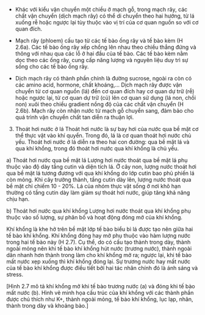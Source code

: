 - Khác với kiểu vận chuyển một chiều ở mạch gỗ, trong mạch rây, các chất vận chuyển (dịch mạch rây) có thể di chuyển theo hai hướng, từ lá xuống rễ hoặc ngược lại tùy thuộc vào vị trí của cơ quan nguồn so với cơ quan đích.

- Mạch rây (phloem) cấu tạo từ các tế bào ống rây và tế bào kèm (H 2.6a). Các tế bào ống rây xếp chồng lên nhau theo chiều thẳng đứng và thông với nhau qua các lỗ ở hai đầu của tế bào. Các tế bào kèm nằm dọc theo các ống rây, cung cấp năng lượng và nguyên liệu duy trì sự sống cho các tế bào ống rây.

- Dịch mạch rây có thành phần chính là đường sucrose, ngoài ra còn có các amino acid, hormone, chất khoáng,... Dịch mạch rây được vận chuyển từ cơ quan nguồn (lá) đến cơ quan đích hay cơ quan dự trữ (rễ) hoặc ngược lại, từ cơ quan dự trữ (củ) lên cơ quan sử dụng (lá non, chồi non) xuôi theo chiều gradient nồng độ của các chất vận chuyển (H 2.6b). Mạch rây còn nhận nước từ mạch gỗ chuyển sang, đảm bảo cho quá trình vận chuyển chất tan diễn ra thuận lợi.

3. Thoát hơi nước ở lá
Thoát hơi nước là sự bay hơi của nước qua bề mặt cơ thể thực vật vào khí quyển. Trong đó, lá là cơ quan thoát hơi nước chủ yếu. Thoát hơi nước ở lá diễn ra theo hai con đường: qua bề mặt lá và qua khí khổng, trong đó thoát hơi nước qua khí khổng là chủ yếu.

a) Thoát hơi nước qua bề mặt lá
Lượng hơi nước thoát qua bề mặt lá phụ thuộc vào độ dày tầng cutin và diện tích lá. Ở cây non, lượng nước thoát hơi qua bề mặt lá tương đương với qua khí khổng do lớp cutin bao phủ phiến lá còn mỏng. Khi cây trưởng thành, tầng cutin dày lên, lượng nước thoát qua bề mặt chỉ chiếm 10 - 20%. Lá của nhóm thực vật sống ở nơi khô hạn thường có tầng cutin dày làm giảm sự thoát hơi nước, giúp tăng khả năng chịu hạn.

b) Thoát hơi nước qua khí khổng
Lượng hơi nước thoát qua khí khổng phụ thuộc vào số lượng, sự phân bố và hoạt động đóng mở của khí khổng.

Khí khổng là khe hở trên bề mặt lớp tế bào biểu bì lá được tạo nên giữa hai tế bào khí khổng. Khí khổng đóng hay mở phụ thuộc vào hàm lượng nước trong hai tế bào này (H 2.7). Cụ thể, do có cấu tạo thành trong dày, thành ngoài mỏng nên khi tế bào khí khổng hút nước (trương nước), thành ngoài dãn nhanh hơn thành trong làm cho khí khổng mở ra; ngược lại, khi tế bào mất nước xẹp xuống thì khí khổng đóng lại. Sự trương nước hay mất nước của tế bào khí khổng được điều tiết bởi hai tác nhân chính đó là ánh sáng và stress.

[Hình 2.7 mô tả khí khổng mở khi tế bào trương nước (a) và đóng khi tế bào mất nước (b). Hình vẽ minh họa cấu trúc của khí khổng với các thành phần được chú thích như K+, thành ngoài mỏng, tế bào khí khổng, lục lạp, nhân, thành trong dày và khoảng bào.]